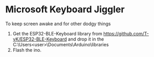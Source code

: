 # Microsoft Keyboard Jiggler

To keep screen awake and for other dodgy things

1. Get the ESP32-BLE-Keyboard library from https://github.com/T-vK/ESP32-BLE-Keyboard and drop it in the C:\Users\<user>\Documents\Arduino\libraries
2. Flash the ino.
